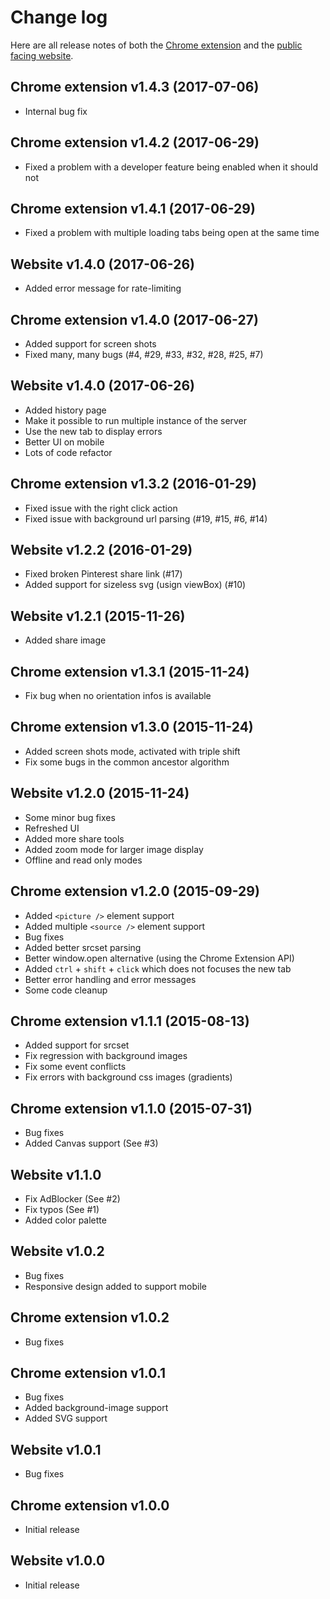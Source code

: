 
# Change log

Here are all release notes of both the [Chrome extension](https://shft.cl/chrome) 
and the [public facing website](https://shft.cl/).

## Chrome extension v1.4.3 (2017-07-06)

- Internal bug fix

## Chrome extension v1.4.2 (2017-06-29)

- Fixed a problem with a developer feature being enabled when it should not

## Chrome extension v1.4.1 (2017-06-29)

- Fixed a problem with multiple loading tabs being open at the same time

## Website v1.4.0 (2017-06-26)

- Added error message for rate-limiting

## Chrome extension v1.4.0 (2017-06-27)

- Added support for screen shots
- Fixed many, many bugs (#4, #29, #33, #32, #28, #25, #7)

## Website v1.4.0 (2017-06-26)

- Added history page
- Make it possible to run multiple instance of the server
- Use the new tab to display errors
- Better UI on mobile
- Lots of code refactor

## Chrome extension v1.3.2 (2016-01-29)

- Fixed issue with the right click action
- Fixed issue with background url parsing (#19, #15, #6, #14)

## Website v1.2.2 (2016-01-29)

- Fixed broken Pinterest share link (#17)
- Added support for sizeless svg (usign viewBox) (#10)

## Website v1.2.1 (2015-11-26)

- Added share image

## Chrome extension v1.3.1 (2015-11-24)

- Fix bug when no orientation infos is available

## Chrome extension v1.3.0 (2015-11-24)

- Added screen shots mode, activated with triple shift
- Fix some bugs in the common ancestor algorithm

## Website v1.2.0 (2015-11-24)

- Some minor bug fixes
- Refreshed UI
- Added more share tools
- Added zoom mode for larger image display
- Offline and read only modes

## Chrome extension v1.2.0 (2015-09-29)

- Added `<picture />` element support
- Added multiple `<source />` element support
- Bug fixes
- Added better srcset parsing
- Better window.open alternative (using the Chrome Extension API)
- Added `ctrl` + `shift` + `click` which does not focuses the new tab
- Better error handling and error messages
- Some code cleanup

## Chrome extension v1.1.1 (2015-08-13)

- Added support for srcset
- Fix regression with background images
- Fix some event conflicts
- Fix errors with background css images (gradients)

## Chrome extension v1.1.0 (2015-07-31)

- Bug fixes
- Added Canvas support (See #3)

## Website v1.1.0

- Fix AdBlocker (See #2)
- Fix typos (See #1)
- Added color palette

## Website v1.0.2

- Bug fixes
- Responsive design added to support mobile

## Chrome extension v1.0.2

- Bug fixes

## Chrome extension v1.0.1

- Bug fixes
- Added background-image support
- Added SVG support

## Website v1.0.1

- Bug fixes

## Chrome extension v1.0.0

- Initial release

## Website v1.0.0

- Initial release
